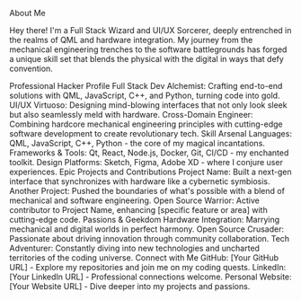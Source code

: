 About Me

Hey there! I'm a Full Stack Wizard and UI/UX Sorcerer, deeply entrenched in the realms of QML and hardware integration. My journey from the mechanical engineering trenches to the software battlegrounds has forged a unique skill set that blends the physical with the digital in ways that defy convention.

Professional Hacker Profile
Full Stack Dev Alchemist: Crafting end-to-end solutions with QML, JavaScript, C++, and Python, turning code into gold.
UI/UX Virtuoso: Designing mind-blowing interfaces that not only look sleek but also seamlessly meld with hardware.
Cross-Domain Engineer: Combining hardcore mechanical engineering principles with cutting-edge software development to create revolutionary tech.
Skill Arsenal
Languages: QML, JavaScript, C++, Python - the core of my magical incantations.
Frameworks & Tools: Qt, React, Node.js, Docker, Git, CI/CD - my enchanted toolkit.
Design Platforms: Sketch, Figma, Adobe XD - where I conjure user experiences.
Epic Projects and Contributions
Project Name: Built a next-gen interface that synchronizes with hardware like a cybernetic symbiosis.
Another Project: Pushed the boundaries of what's possible with a blend of mechanical and software engineering.
Open Source Warrior: Active contributor to Project Name, enhancing [specific feature or area] with cutting-edge code.
Passions & Geekdom
Hardware Integration: Marrying mechanical and digital worlds in perfect harmony.
Open Source Crusader: Passionate about driving innovation through community collaboration.
Tech Adventurer: Constantly diving into new technologies and uncharted territories of the coding universe.
Connect with Me
GitHub: [Your GitHub URL] - Explore my repositories and join me on my coding quests.
LinkedIn: [Your LinkedIn URL] - Professional connections welcome.
Personal Website: [Your Website URL] - Dive deeper into my projects and passions.
